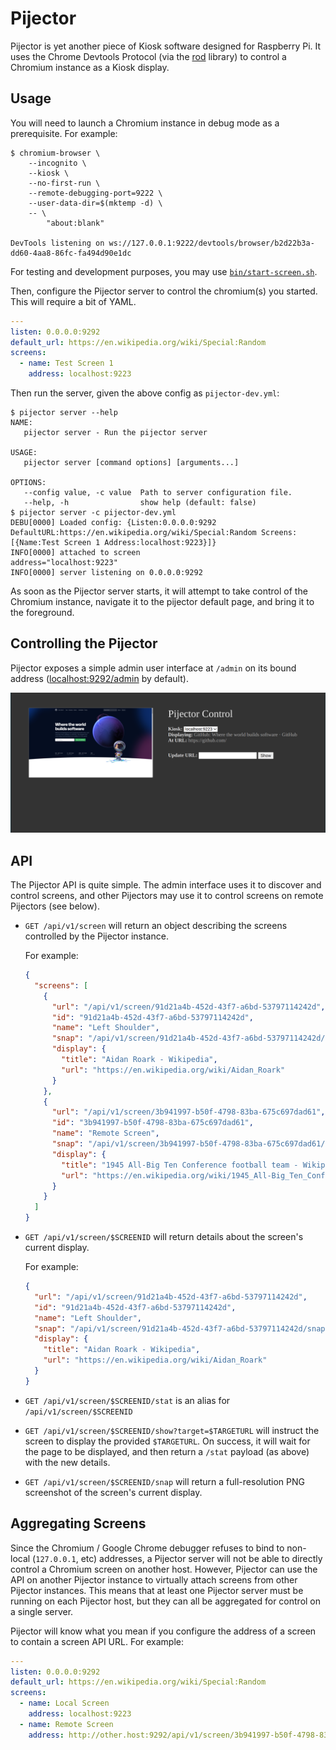 # Pijector

Pijector is yet another piece of Kiosk software designed for Raspberry Pi. It
uses the Chrome Devtools Protocol (via the [rod](https://github.com/go-rod/rod)
library) to control a Chromium instance as a Kiosk display.

## Usage

You will need to launch a Chromium instance in debug mode as a prerequisite. For
example:

```console
$ chromium-browser \
    --incognito \
    --kiosk \
    --no-first-run \
    --remote-debugging-port=9222 \
    --user-data-dir=$(mktemp -d) \
    -- \
        "about:blank"

DevTools listening on ws://127.0.0.1:9222/devtools/browser/b2d22b3a-dd60-4aa8-86fc-fa494d90e1dc
```

For testing and development purposes, you may use
[`bin/start-screen.sh`](bin/start-screen.sh).

Then, configure the Pijector server to control the chromium(s) you started. This
will require a bit of YAML.

```yaml
---
listen: 0.0.0.0:9292
default_url: https://en.wikipedia.org/wiki/Special:Random
screens:
  - name: Test Screen 1
    address: localhost:9223
```

Then run the server, given the above config as `pijector-dev.yml`:

```console
$ pijector server --help
NAME:
   pijector server - Run the pijector server

USAGE:
   pijector server [command options] [arguments...]

OPTIONS:
   --config value, -c value  Path to server configuration file.
   --help, -h                show help (default: false)
$ pijector server -c pijector-dev.yml
DEBU[0000] Loaded config: {Listen:0.0.0.0:9292 DefaultURL:https://en.wikipedia.org/wiki/Special:Random Screens:[{Name:Test Screen 1 Address:localhost:9223}]}
INFO[0000] attached to screen                            address="localhost:9223"
INFO[0000] server listening on 0.0.0.0:9292
```

As soon as the Pijector server starts, it will attempt to take control of the
Chromium instance, navigate it to the pijector default page, and bring it to the
foreground.

## Controlling the Pijector

Pijector exposes a simple admin user interface at `/admin` on its bound address
([localhost:9292/admin](http://localhost:9292/admin) by default).

![Pijector Admin Page Screenshot](doc/adminscreenshot.png)

## API

The Pijector API is quite simple. The admin interface uses it to discover and control screens, and other Pijectors may use it to control screens on remote Pijectors (see below).

- `GET /api/v1/screen` will return an object describing the screens controlled
  by the Pijector instance.

  For example:

  ```json
  {
    "screens": [
      {
        "url": "/api/v1/screen/91d21a4b-452d-43f7-a6bd-53797114242d",
        "id": "91d21a4b-452d-43f7-a6bd-53797114242d",
        "name": "Left Shoulder",
        "snap": "/api/v1/screen/91d21a4b-452d-43f7-a6bd-53797114242d/snap?2021-05-24T17:31:46Z",
        "display": {
          "title": "Aidan Roark - Wikipedia",
          "url": "https://en.wikipedia.org/wiki/Aidan_Roark"
        }
      },
      {
        "url": "/api/v1/screen/3b941997-b50f-4798-83ba-675c697dad61",
        "id": "3b941997-b50f-4798-83ba-675c697dad61",
        "name": "Remote Screen",
        "snap": "/api/v1/screen/3b941997-b50f-4798-83ba-675c697dad61/snap?2021-05-24T17:31:46Z",
        "display": {
          "title": "1945 All-Big Ten Conference football team - Wikipedia",
          "url": "https://en.wikipedia.org/wiki/1945_All-Big_Ten_Conference_football_team"
        }
      }
    ]
  }
  ```

- `GET /api/v1/screen/$SCREENID` will return details about the screen's current
  display.

  For example:

  ```json
  {
    "url": "/api/v1/screen/91d21a4b-452d-43f7-a6bd-53797114242d",
    "id": "91d21a4b-452d-43f7-a6bd-53797114242d",
    "name": "Left Shoulder",
    "snap": "/api/v1/screen/91d21a4b-452d-43f7-a6bd-53797114242d/snap?2021-05-24T17:31:46Z",
    "display": {
      "title": "Aidan Roark - Wikipedia",
      "url": "https://en.wikipedia.org/wiki/Aidan_Roark"
    }
  }
  ```

- `GET /api/v1/screen/$SCREENID/stat` is an alias for `/api/v1/screen/$SCREENID`

- `GET /api/v1/screen/$SCREENID/show?target=$TARGETURL` will instruct the screen
  to display the provided `$TARGETURL`. On success, it will wait for the page to
  be displayed, and then return a `/stat` payload (as above) with the new
  details.

- `GET /api/v1/screen/$SCREENID/snap` will return a full-resolution PNG
  screenshot of the screen's current display.


## Aggregating Screens

Since the Chromium / Google Chrome debugger refuses to bind to non-local
(`127.0.0.1`, etc) addresses, a Pijector server will not be able to directly
control a Chromium screen on another host. However, Pijector can use the API on
another Pijector instance to virtually attach screens from other Pijector
instances. This means that at least one Pijector server must be running on each
Pijector host, but they can all be aggregated for control on a single server.

Pijector will know what you mean if you configure the address of a screen to
contain a screen API URL. For example:

```yaml
---
listen: 0.0.0.0:9292
default_url: https://en.wikipedia.org/wiki/Special:Random
screens:
  - name: Local Screen
    address: localhost:9223
  - name: Remote Screen
    address: http://other.host:9292/api/v1/screen/3b941997-b50f-4798-83ba-675c697dad61
```
